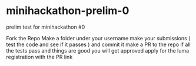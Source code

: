 # minihackathon-prelim-0
prelim test for minihackathon #0

Fork the Repo
Make a folder under your username
make your submissions ( test the code and see if it passes ) and commit it
make a PR to the repo
if all the tests pass and things are good you will get approved
apply for the luma registration with the PR link
